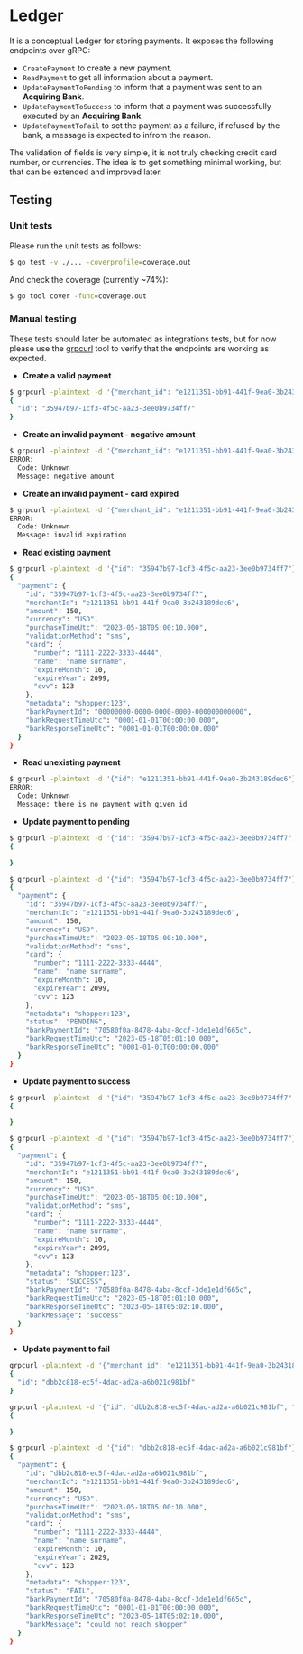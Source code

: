 # Ledger

It is a conceptual Ledger for storing payments. It exposes the following endpoints over gRPC:

- `CreatePayment` to create a new payment.
- `ReadPayment` to get all information about a payment.
- `UpdatePaymentToPending` to inform that a payment was sent to an **Acquiring Bank**.
- `UpdatePaymentToSuccess` to inform that a payment was successfully executed by an **Acquiring Bank**.
- `UpdatePaymentToFail` to set the payment as a failure, if refused by the bank, a message is expected to infrom the reason.

The validation of fields is very simple, it is not truly checking credit card number, or currencies. The idea is to get something minimal working, but that can be extended and improved later.

## Testing

### Unit tests

Please run the unit tests as follows:

```bash
$ go test -v ./... -coverprofile=coverage.out
```

And check the coverage (currently ~74%):

```bash
$ go tool cover -func=coverage.out
```

### Manual testing

These tests should later be automated as integrations tests, but for now please use the [grpcurl](https://github.com/fullstorydev/grpcurl) tool to verify that the endpoints are working as expected.

- **Create a valid payment**

```bash
$ grpcurl -plaintext -d '{"merchant_id": "e1211351-bb91-441f-9ea0-3b243189dec6", "amount": 150.0, "currency": "USD", "purchase_time_utc": "2023-05-18T05:00:10.000", "validation_method": "sms", "card": {"number": "1111-2222-3333-4444", "name": "name surname", "expire_month": 10, "expire_year": 2099, "cvv": 123}, "metadata": "shopper:123"}' "[::1]:50053" ledger.LedgerService/CreatePayment
{
  "id": "35947b97-1cf3-4f5c-aa23-3ee0b9734ff7"
}
```

- **Create an invalid payment - negative amount**

```bash
$ grpcurl -plaintext -d '{"merchant_id": "e1211351-bb91-441f-9ea0-3b243189dec6", "amount": -150.0, "currency": "USD", "purchase_time_utc": "2023-05-18T05:00:10.000", "validation_method": "sms", "card": {"number": "1111-2222-3333-4444", "name": "name surname", "expire_month": 10, "expire_year": 2099, "cvv": 123}, "metadata": "shopper:123"}' "[::1]:50053" ledger.LedgerService/CreatePayment
ERROR:
  Code: Unknown
  Message: negative amount
```

- **Create an invalid payment - card expired**

```bash
$ grpcurl -plaintext -d '{"merchant_id": "e1211351-bb91-441f-9ea0-3b243189dec6", "amount": 150.0, "currency": "USD", "purchase_time_utc": "2023-05-18T05:00:10.000", "validation_method": "sms", "card": {"number": "1111-2222-3333-4444", "name": "name surname", "expire_month": 10, "expire_year": 2020, "cvv": 123}, "metadata": "shopper:123"}' "[::1]:50053" ledger.LedgerService/CreatePayment
ERROR:
  Code: Unknown
  Message: invalid expiration
```

- **Read existing payment**

```bash
$ grpcurl -plaintext -d '{"id": "35947b97-1cf3-4f5c-aa23-3ee0b9734ff7"}' "[::1]:50053" ledger.LedgerService/ReadPayment
{
  "payment": {
    "id": "35947b97-1cf3-4f5c-aa23-3ee0b9734ff7",
    "merchantId": "e1211351-bb91-441f-9ea0-3b243189dec6",
    "amount": 150,
    "currency": "USD",
    "purchaseTimeUtc": "2023-05-18T05:00:10.000",
    "validationMethod": "sms",
    "card": {
      "number": "1111-2222-3333-4444",
      "name": "name surname",
      "expireMonth": 10,
      "expireYear": 2099,
      "cvv": 123
    },
    "metadata": "shopper:123",
    "bankPaymentId": "00000000-0000-0000-0000-000000000000",
    "bankRequestTimeUtc": "0001-01-01T00:00:00.000",
    "bankResponseTimeUtc": "0001-01-01T00:00:00.000"
  }
}
```

- **Read unexisting payment**

```bash
$ grpcurl -plaintext -d '{"id": "e1211351-bb91-441f-9ea0-3b243189dec6"}' "[::1]:50053" ledger.LedgerService/ReadPayment
ERROR:
  Code: Unknown
  Message: there is no payment with given id
```

- **Update payment to pending**

```bash
$ grpcurl -plaintext -d '{"id": "35947b97-1cf3-4f5c-aa23-3ee0b9734ff7", "bank_payment_id": "70580f0a-8478-4aba-8ccf-3de1e1df665c", "bank_request_time_utc": "2023-05-18T05:01:10.000"}' "[::1]:50053" ledger.LedgerService/UpdatePaymentToPending
{

}
```

```bash
$ grpcurl -plaintext -d '{"id": "35947b97-1cf3-4f5c-aa23-3ee0b9734ff7"}' "[::1]:50053" ledger.LedgerService/ReadPayment
{
  "payment": {
    "id": "35947b97-1cf3-4f5c-aa23-3ee0b9734ff7",
    "merchantId": "e1211351-bb91-441f-9ea0-3b243189dec6",
    "amount": 150,
    "currency": "USD",
    "purchaseTimeUtc": "2023-05-18T05:00:10.000",
    "validationMethod": "sms",
    "card": {
      "number": "1111-2222-3333-4444",
      "name": "name surname",
      "expireMonth": 10,
      "expireYear": 2099,
      "cvv": 123
    },
    "metadata": "shopper:123",
    "status": "PENDING",
    "bankPaymentId": "70580f0a-8478-4aba-8ccf-3de1e1df665c",
    "bankRequestTimeUtc": "2023-05-18T05:01:10.000",
    "bankResponseTimeUtc": "0001-01-01T00:00:00.000"
  }
}
```

- **Update payment to success**

```bash
$ grpcurl -plaintext -d '{"id": "35947b97-1cf3-4f5c-aa23-3ee0b9734ff7", "bank_payment_id": "70580f0a-8478-4aba-8ccf-3de1e1df665c", "bank_response_time_utc": "2023-05-18T05:02:10.000", "bank_message": "success"}' "[::1]:50053" ledger.LedgerService/UpdatePaymentToSuccess
{

}
```

```bash
$ grpcurl -plaintext -d '{"id": "35947b97-1cf3-4f5c-aa23-3ee0b9734ff7"}' "[::1]:50053" ledger.LedgerService/ReadPayment
{
  "payment": {
    "id": "35947b97-1cf3-4f5c-aa23-3ee0b9734ff7",
    "merchantId": "e1211351-bb91-441f-9ea0-3b243189dec6",
    "amount": 150,
    "currency": "USD",
    "purchaseTimeUtc": "2023-05-18T05:00:10.000",
    "validationMethod": "sms",
    "card": {
      "number": "1111-2222-3333-4444",
      "name": "name surname",
      "expireMonth": 10,
      "expireYear": 2099,
      "cvv": 123
    },
    "metadata": "shopper:123",
    "status": "SUCCESS",
    "bankPaymentId": "70580f0a-8478-4aba-8ccf-3de1e1df665c",
    "bankRequestTimeUtc": "2023-05-18T05:01:10.000",
    "bankResponseTimeUtc": "2023-05-18T05:02:10.000",
    "bankMessage": "success"
  }
}
```

- **Update payment to fail**

```bash
grpcurl -plaintext -d '{"merchant_id": "e1211351-bb91-441f-9ea0-3b243189dec6", "amount": 150.0, "currency": "USD", "purchase_time_utc": "2023-05-18T05:00:10.000", "validation_method": "sms", "card": {"number": "1111-2222-3333-4444", "name": "name surname", "expire_month": 10, "expire_year": 2029, "cvv": 123}, "metadata": "shopper:123"}' "[::1]:50053" ledger.LedgerService/CreatePayment
{
  "id": "dbb2c818-ec5f-4dac-ad2a-a6b021c981bf"
}
```

```bash
grpcurl -plaintext -d '{"id": "dbb2c818-ec5f-4dac-ad2a-a6b021c981bf", "bank_payment_id": "70580f0a-8478-4aba-8ccf-3de1e1df665c", "bank_response_time_utc": "2023-05-18T05:02:10.000", "bank_message": "could not reach shopper"}' "[::1]:50053" ledger.LedgerService/UpdatePaymentToFail
{

}
```

```bash
$ grpcurl -plaintext -d '{"id": "dbb2c818-ec5f-4dac-ad2a-a6b021c981bf"}' "[::1]:50053" ledger.LedgerService/ReadPayment
{
  "payment": {
    "id": "dbb2c818-ec5f-4dac-ad2a-a6b021c981bf",
    "merchantId": "e1211351-bb91-441f-9ea0-3b243189dec6",
    "amount": 150,
    "currency": "USD",
    "purchaseTimeUtc": "2023-05-18T05:00:10.000",
    "validationMethod": "sms",
    "card": {
      "number": "1111-2222-3333-4444",
      "name": "name surname",
      "expireMonth": 10,
      "expireYear": 2029,
      "cvv": 123
    },
    "metadata": "shopper:123",
    "status": "FAIL",
    "bankPaymentId": "70580f0a-8478-4aba-8ccf-3de1e1df665c",
    "bankRequestTimeUtc": "0001-01-01T00:00:00.000",
    "bankResponseTimeUtc": "2023-05-18T05:02:10.000",
    "bankMessage": "could not reach shopper"
  }
}
```
